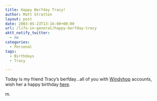 ```yaml
---
title: Happy Berfday Tracy!
author: Matt Stratton
layout: post
date: 2003-05-23T13:16:00+00:00
url: /life-in-general/happy-berfday-tracy
aktt_notify_twitter:
  - no
categories:
  - Personal
tags:
  - Birthdays
  - Tracy

---
```

Today is my friend Tracy&#8217;s berfday&#8230;all of you with [Windyhop][1] accounts, wish her a happy birthday [here][2].

m.

 [1]: http://windyhop.org
 [2]: http://windyhop.org/cgi-bin/ultimatebb.cgi?ubb=get_topic;f=10;t=008663